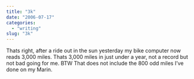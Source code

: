```yaml
---
title: "3k"
date: "2006-07-17"
categories:
  - "writing"
slug: "3k"
---
```


<!-- ![3k](/images/191493691.jpg) -->

Thats right, after a ride out in the sun yesterday my bike computer now reads 3,000 miles. Thats 3,000 miles in just under a year, not a record but not bad going for me. BTW That does not include the 800 odd miles I’ve done on my Marin.
